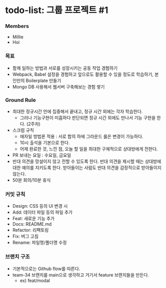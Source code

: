 # todo-list: 그룹 프로젝트 #1

### Members

- Millie
- Hoi

### 목표

- 함께 일하는 방법과 서로를 성장시키는 공동 작업 경험하기
- Webpack, Babel 설정을 경험하고 앞으로도 활용할 수 있을 정도로 학습하기, 본인만의 Boilerplate 만들기
- Mongo DB 사용해서 웹서버 구축해보는 경험 쌓기

### Ground Rule

- 최대한 정규시간 안에 집중해서 끝내고, 정규 시간 외에는 각자 학습한다.
  - 그러나 기능구현이 미흡하다 판단되면 정규 시간 외에도 만나서 기능 구현을 한다. (2주차)
- 스크럼 규칙
  - 애자일 방법론 적용 : 서로 합의 하에 그라운드 룰은 변경이 가능하다.
  - 10시 출석을 기본으로 한다.
  - 어제 완료한 것, 느낀 점, 오늘 할 일을 최대한 구체적으로 상대방에게 전한다.
- PR 보내는 요일 : 수요일, 금요일
- 반대 의견을 망설이지 않고 전할 수 있도록 한다. 반대 의견을 제시할 때는 상대방에 대한 예의를 지키도록 한다. 받아들이는 사람도 반대 의견을 감정적으로 받아들이지 않는다.
- 50분 회의/10분 휴식

### 커밋 규칙

- Design: CSS 등의 UI 변경 시
- Add: 데이터 파일 등의 파일 추가
- Feat: 새로운 기능 추가
- Docs: README.md
- Refactor: 리팩토링
- Fix: 버그 고침
- Rename: 파일명/폴더명 수정

### 브랜치 구조

- 기본적으로는 Github flow를 따른다.
- team-34 브랜치를 main으로 생각하고 거기서 feature 브랜치들을 만든다.
  - ex) feat/modal
